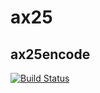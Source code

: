 # ax25

## ax25encode
[![Build Status](https://travis-ci.org/gauravjuvekar/ax25.svg?branch=encode)](https://travis-ci.org/gauravjuvekar/ax25)
